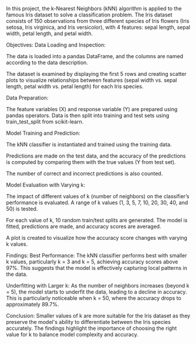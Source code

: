 In this project, the k-Nearest Neighbors (kNN) algorithm is applied to the famous Iris dataset to solve a classification problem. The Iris dataset consists of 150 observations from three different species of Iris flowers (Iris setosa, Iris virginica, and Iris versicolor), with 4 features: sepal length, sepal width, petal length, and petal width.

Objectives:
Data Loading and Inspection:

The data is loaded into a pandas DataFrame, and the columns are named according to the data description.

The dataset is examined by displaying the first 5 rows and creating scatter plots to visualize relationships between features (sepal width vs. sepal length, petal width vs. petal length) for each Iris species.

Data Preparation:

The feature variables (X) and response variable (Y) are prepared using pandas operators. Data is then split into training and test sets using train_test_split from scikit-learn.

Model Training and Prediction:

The kNN classifier is instantiated and trained using the training data.

Predictions are made on the test data, and the accuracy of the predictions is computed by comparing them with the true values (Y from test set).

The number of correct and incorrect predictions is also counted.

Model Evaluation with Varying k:

The impact of different values of k (number of neighbors) on the classifier’s performance is evaluated. A range of k values (1, 3, 5, 7, 10, 20, 30, 40, and 50) is tested.

For each value of k, 10 random train/test splits are generated. The model is fitted, predictions are made, and accuracy scores are averaged.

A plot is created to visualize how the accuracy score changes with varying k values.

Findings:
Best Performance: The kNN classifier performs best with smaller k values, particularly k = 3 and k = 5, achieving accuracy scores above 97%. This suggests that the model is effectively capturing local patterns in the data.

Underfitting with Larger k: As the number of neighbors increases (beyond k = 5), the model starts to underfit the data, leading to a decline in accuracy. This is particularly noticeable when k = 50, where the accuracy drops to approximately 89.7%.

Conclusion:
Smaller values of k are more suitable for the Iris dataset as they preserve the model's ability to differentiate between the Iris species accurately. The findings highlight the importance of choosing the right value for k to balance model complexity and accuracy.
